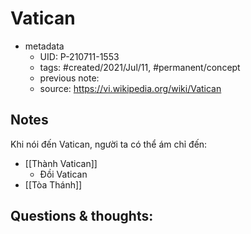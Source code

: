 # Vatican

- metadata
	- UID: P-210711-1553
	- tags: #created/2021/Jul/11, #permanent/concept 
	- previous note: 
	- source: https://vi.wikipedia.org/wiki/Vatican

## Notes
Khi nói đến Vatican, người ta có thể ám chỉ đến:
- [[Thành Vatican]]
	- Đồi Vatican
- [[Tòa Thánh]]

## Questions & thoughts:

